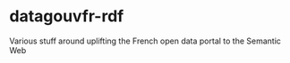 datagouvfr-rdf
==============

Various stuff around uplifting the French open data portal to the Semantic Web
